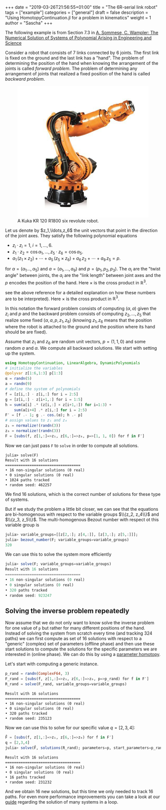 +++
date = "2019-03-26T21:56:55+01:00"
title = "The 6R-serial link robot"
tags = ["example"]
categories = ["general"]
draft = false
description = "Using HomotopyContinuation.jl for a problem in kinematics"
weight = 1
author = "Sascha"
+++

The following example is from Section 7.3 in [A. Sommese, C. Wampler: The Numerical Solution of Systems of Polynomial Arising in Engineering and Science](https://www.worldscientific.com/worldscibooks/10.1142/5763)


Consider a robot that consists of 7 links connected by 6 joints. The first link is fixed on the ground and the last link has a "hand". The problem of determining the position of the hand when knowing the arrangement of the joints is called  *forward problem*. The problem of determining any arrangement of joints that realized a fixed position of the hand is called *backward problem*.

<figure>
<img src="/images/kuka-6r.jpg" class="center"/>
<figcaption>A Kuka KR 120 R1800 six revolute robot.</figcaption>
</figure>
Let us denote by $z_1,\ldots,z_6$ the unit vectors that point in the direction of the joint axes.  They satisfy the following polynomial equations


  * $z_i \cdot z_i = 1,\; i=1,\ldots,6.$
  * $z_1 \cdot z_2 = \cos \alpha_1,\ldots, z_5 \cdot z_6 = \cos \alpha_5$.
  * $a_1\, (z_1 \times z_2) + \cdots + a_5\, (z_5 \times z_6) + a_6 \,z_2 + \cdots + a_9  \,z_5= p.$


for $\alpha=(\alpha_1\ldots, \alpha_5)$ and $a=(a_1,\ldots,a_9)$ and $p=(p_1,p_2,p_3)$. 
The $\alpha_i$ are the "twist angle" between joints, the $a_i$ are the "link length" between joint axes
and the $p$ encodes the position of the hand. Here $\times$ is the cross product in $\mathbb{R}^3$.

see the above reference for a detailed explanation on how these numbers are to be interpreted). Here $\times$ is the cross product in $\mathbb{R}^3$.


In this notation the forward problem consists of computing $(\alpha,a)$ given the $z_i$ and $p$ and the backward problem consists of computing  $z_2,\ldots,z_5$ that realize some fixed $(\alpha,a,p,z_1,z_6)$ (knowing $z_1,z_6$ means that the position where the robot is attached to the ground  and the position where its hand should be are fixed).


Assume that $z_1$ and $z_6$ are random unit vectors, $p=(1,1,0)$ and some random $a$ and $\alpha$. We compute all backward solutions. We start with setting up the system.


```julia
using HomotopyContinuation, LinearAlgebra, DynamicPolynomials
# initialize the variables
@polyvar z[1:6,1:3] p[1:3]
α = randn(5)
a = randn(9)
# define the system of polynomials
f = [z[i,:] ⋅ z[i,:] for i = 2:5]
g = [z[i,:] ⋅ z[i+1,:] for i = 1:5]
h = sum(a[i] .* (z[i,:] × z[i+1,:]) for i=1:3) +
    sum(a[i+4] .* z[i,:] for i = 2:5)
F′ = [f .- 1; g .- cos.(α); h .- p]
# assign values to z₁ and z₆
z₁ = normalize!(randn(3))
z₆ = normalize!(randn(3))
F = [subs(f, z[1,:]=>z₁, z[6,:]=>z₆, p=>[1, 1, 0]) for f in F′]
```

Now we can just pass `F` to `solve` in order to compute all solutions.
```
julia> solve(F)
Result with 16 solutions
==================================
• 16 non-singular solutions (0 real)
• 0 singular solutions (0 real)
• 1024 paths tracked
• random seed: 462257
```


We find 16 solutions, which is the correct number of solutions for these type of systems.

But if we study the problem a little bit closer, we can see that the equations are bi-homogenous with respect to the variable groups $\\{z_2, z_4\\}$ and $\\{z_3, z_5\\}$.
The multi-homogenous Bezout number with respect ot this variable group is
```julia
julia> variable_groups=[[z[2,:]; z[4,:]], [z[3,:]; z[5,:]]];
julia> bezout_number(F; variable_groups=variable_groups)
320
```

We can use this to solve the system more efficiently
```julia
julia> solve(F; variable_groups=variable_groups)
Result with 16 solutions
==================================
• 16 non-singular solutions (0 real)
• 0 singular solutions (0 real)
• 320 paths tracked
• random seed: 923247
```

## Solving the inverse problem repeatedly

Now assume that we do not only want to know solve the inverse problem for one value of `p` but rather for many different positions of the hand.
Instead of solving the system from scratch every time (and tracking 324 paths) we can first compute as set of 16 solutions with respect to a "generic" (complex) set of parameters (offline phase) and then use these start solutions to compute the solutions for the specific parameters we are interested in (online phase). We can do this by using a [parameter homotopy](/guides/parameter-homotopies/).

Let's start with computing a generic instance.
```julia
p_rand = randn(ComplexF64, 3)
F_rand = [subs(f, z[1,:]=>z₁, z[6,:]=>z₆, p=>p_rand) for f in F′]
R_rand = solve(F_rand, variable_groups=variable_groups)
```
```
Result with 16 solutions
==================================
• 16 non-singular solutions (0 real)
• 0 singular solutions (0 real)
• 320 paths tracked
• random seed: 235123
```

Now we can use this to solve for our specific value $q=[2,3,4]$:
```julia
F̂ = [subs(f, z[1,:]=>z₁, z[6,:]=>z₆) for f in F′]
q = [2,3,4]
julia> solve(F̂, solutions(R_rand); parameters=p, start_parameters=p_rand, target_parameters=q)
```
```
Result with 16 solutions
==================================
• 16 non-singular solutions (0 real)
• 0 singular solutions (0 real)
• 16 paths tracked
• random seed: 231232
```
And we obtain 16 new solutions, but this time we only needed to track 16 paths.
For even more performance improvements you can take a look at our [guide](guides/many-systems/) regarding the solution of many systems in a loop.